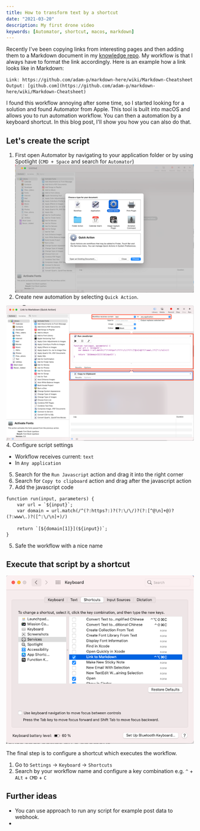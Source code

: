 ```yaml
---
title: How to transform text by a shortcut
date: "2021-03-20"
description: My first drone video
keywords: [Automator, shortcut, macos, markdown]
---
```


Recently I've been copying links from interesting pages and then adding them to a Markdown document in my [knowledge repo](https://github.com/m91michel/knowledge). My workflow is that I always have to format the link accordingly. Here is an example how a link looks like in Markdown:

```
Link: https://github.com/adam-p/markdown-here/wiki/Markdown-Cheatsheet
Output: [github.com](https://github.com/adam-p/markdown-here/wiki/Markdown-Cheatsheet)
```

I found this workflow annoying after some time, so I started looking for a solution and found Automator from Apple. This tool is built into macOS and allows you to run automation workflow. You can then a automation by a keyboard shortcut. In this blog post, I'll show you how you can also do that.

## Let's create the script
1. First open Automator by navigating to your application folder or by using Spotlight (`CMD + Space` and search for `Automator`)
![Create new script](./assets/2021-03-08/create-automation.png)
2. Create new automation by selecting `Quick Action`.

![Drag execute javascript](./assets/2021-03-08/configure-the-script.png)
4. Configure script settings
   - Workflow receives current: `text`
   - In `Any application`
5. Search for the `Run Javascript` action and drag it into the right corner
6. Search for `Copy to clipboard` action and drag after the javascript action
7. Add the javascript code

```
function run(input, parameters) {
	var url = `${input}`;
	var domain = url.match(/^(?:https?:)?(?:\/\/)?(?:[^@\n]+@)?(?:www\.)?([^:\/\n]+)/)
	
	return `[${domain[1]}](${input})`;
}
```
5. Safe the workflow with a nice name

## Execute that script by a shortcut
![Set the shortcut in settings](./assets/2021-03-08/set-shortcut-in-settings.png)

The final step is to configure a shortcut which executes the workflow.
1. Go to `Settings` -> `Keyboard` -> `Shortcuts`
2. Search by your workflow name and configure a key combination e.g. `^` + `ALt` + `CMD` + `C`

## Further ideas
- You can use approach to run any script for example post data to webhook.
- 
